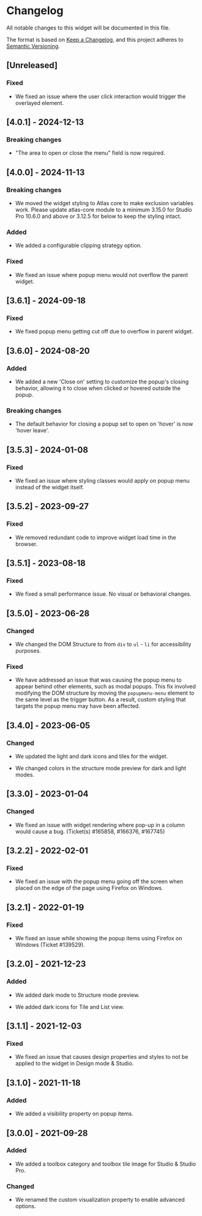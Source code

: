 # Changelog

All notable changes to this widget will be documented in this file.

The format is based on [Keep a Changelog](https://keepachangelog.com/en/1.0.0/), and this project adheres to [Semantic Versioning](https://semver.org/spec/v2.0.0.html).

## [Unreleased]

### Fixed

-   We fixed an issue where the user click interaction would trigger the overlayed element.

## [4.0.1] - 2024-12-13

### Breaking changes

-   "The area to open or close the menu" field is now required.

## [4.0.0] - 2024-11-13

### Breaking changes

-   We moved the widget styling to Atlas core to make exclusion variables work. Please update atlas-core module to a minimum 3.15.0 for Studio Pro 10.6.0 and above or 3.12.5 for below to keep the styling intact.

### Added

-   We added a configurable clipping strategy option.

### Fixed

-   We fixed an issue where popup menu would not overflow the parent widget.

## [3.6.1] - 2024-09-18

### Fixed

-   We fixed popup menu getting cut off due to overflow in parent widget.

## [3.6.0] - 2024-08-20

### Added

-   We added a new 'Close on' setting to customize the popup's closing behavior, allowing it to close when clicked or hovered outside the popup.

### Breaking changes

-   The default behavior for closing a popup set to open on 'hover' is now 'hover leave'.

## [3.5.3] - 2024-01-08

### Fixed

-   We fixed an issue where styling classes would apply on popup menu instead of the widget itself.

## [3.5.2] - 2023-09-27

### Fixed

-   We removed redundant code to improve widget load time in the browser.

## [3.5.1] - 2023-08-18

### Fixed

-   We fixed a small performance issue. No visual or behavioral changes.

## [3.5.0] - 2023-06-28

### Changed

-   We changed the DOM Structure to from `div` to `ul` - `li` for accessibility purposes.

### Fixed

-   We have addressed an issue that was causing the popup menu to appear behind other elements, such as modal popups. This fix involved modifying the DOM structure by moving the `popupmenu-menu` element to the same level as the trigger button. As a result, custom styling that targets the popup menu may have been affected.

## [3.4.0] - 2023-06-05

### Changed

-   We updated the light and dark icons and tiles for the widget.

-   We changed colors in the structure mode preview for dark and light modes.

## [3.3.0] - 2023-01-04

### Changed

-   We fixed an issue with widget rendering where pop-up in a column would cause a bug. (Ticket(s) #165858, #166376, #167745)

## [3.2.2] - 2022-02-01

### Fixed

-   We fixed an issue with the popup menu going off the screen when placed on the edge of the page using Firefox on Windows.

## [3.2.1] - 2022-01-19

### Fixed

-   We fixed an issue while showing the popup items using Firefox on Windows (Ticket #139529).

## [3.2.0] - 2021-12-23

### Added

-   We added dark mode to Structure mode preview.

-   We added dark icons for Tile and List view.

## [3.1.1] - 2021-12-03

### Fixed

-   We fixed an issue that causes design properties and styles to not be applied to the widget in Design mode & Studio.

## [3.1.0] - 2021-11-18

### Added

-   We added a visibility property on popup items.

## [3.0.0] - 2021-09-28

### Added

-   We added a toolbox category and toolbox tile image for Studio & Studio Pro.

### Changed

-   We renamed the custom visualization property to enable advanced options.
